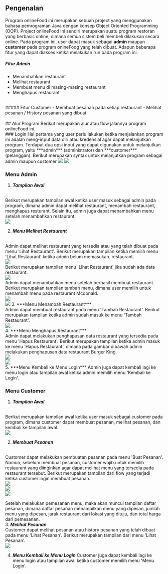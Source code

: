 ## Pengenalan

Program onlineFood ini merupakan sebuah project yang menggunakan 
bahasa pemrograman Java dengan konsep Object Oriented Programming (OOP). 
Project onlineFood ini sendiri merupakan suatu program restoran yang berbasis online,
dimana semua sistem beli membeli dilakukan secara online.
Pada program ini, user dapat masuk sebagai **admin** maupun **customer** pada 
program onineFoog yang telah dibuat. Adapun beberapa fitur 
yang dapat diakses ketika melakukan run pada program ini.
<br>

##### Fitur Admin
- Menambahkan restaurant 
- Melihat restaurant
- Membuat menu di masing-masing restaurant 
- Menghapus restaurant
<br>
##### Fitur Customer
- Membuat pesanan pada setiap restaurant
- Melihat pesanan / History pesanan yang  dibuat
<br>
<br>
## Alur Program
Berikut merupakan alur atau flow jalannya program onlineFood ini. 
<br>
### Login
Hal pertama yang user perlu lakukan ketika menjalankan program ini adalah meng-input
data diri atau kredensial agar dapat melanjutkan program. Terdapat dua opsi 
input yang dapat digunakan untuk melanjutkan program, yaitu ***admin*** (administrator) dan ***customer*** (pelanggan).
Berikut merupakan syntax untuk melanjutkan program sebagai admin maupun customer

<img src="img/Image 18-04-23 at 13.33.jpg">
<img src="img/Image 18-04-23 at 15.38.jpg">

### Menu Admin

1. ***Tampilan Awal***
<br>
Berikut merupakan tampilan awal ketika user masuk sebagai admin pada program,
dimana admin dapat melihat restaurant, menambah restaurant, menghapus resturant. Selain itu,
admin juga dapat menambahkan menu setelah menambahkan restaurant.
<br>
<img src= "img/Image 18-04-23 at 15.50.jpg">

2. ***Menu Melihat Restaurant***
<br>
Admin dapat melihat restaurant yang tersedia atau yang telah dibuat pada menu 'Lihat Restaurant'. Berikut merupakan
tampilan ketika memilih menu 'Lihat Restaurant' ketika admin belum memasukan.
restaurant.
<br>
<img src= "img/Image 18-04-23 at 15.51.jpg">
<br>
Berikut merupakan tampilan menu 'Lihat Restaurant' jika sudah ada data restaurant.
<br>
<img src= "img/Image 18-04-23 at 15.54.jpg">
<br>
Admin dapat menambahkan menu setelah berhasil membuat restaurant. Berikut merupakan tampilan tambah menu, 
dimana user memilih untuk menambah menu pada restaurant Mcdonald.
<br>
<img src= "img/Image 18-04-23 at 15.57.jpg">
<br>
<img src= "img/Image 18-04-23 at 15.59.jpg">
3. ***Menu Menambah Restaurant***
   <br>
   Admin dapat membuat restaurant pada menu 'Tambah Restaurant'. Berikut merupakan
   tampilan ketika admin sudah masuk ke menu 'Tambah Restaurant'.
   <br>
   <img src= "img/Image 18-04-23 at 15.52.jpg">
   <br>
4. ***Menu Menghapus Restaurant***
   <br>
   Admin dapat melakukan penghapusan data restaurant yang tersedia pada menu 'Hapus Restaurant'.
   Berikut merupakan tampilan ketika admin masuk ke menu 'Hapus Restaurant', dimana pada gambar dibawah admin melakukan
   penghapusan data restaurant Burger King.
   <br>
   <img src= "img/Image 18-04-23 at 15.55.jpg">
   <br>
   <img src= "img/Image 18-04-23 at 15.56.jpg">
<br>
5. ***Menu Kembali ke Menu Login***
Admin juga dapat kembali lagi ke menu login atau tampilan awal ketika admin memilih
menu 'Kembali ke Login'.

### Menu Customer

1. ***Tampilan Awal***
<br>
Berikut merupakan tampilan awal ketika user masuk sebagai customer pada program,
dimana customer dapat membuat pesanan, melihat pesanan, dan kembali ke tampilan awal.
<br>
<img src= "img/Image 18-04-23 at 16.32.jpg">

2. ***Membuat Pesanan***
<br>
Customer dapat melakukan pembuatan pesanan pada menu 'Buat Pesanan'. Namun, sebelum 
membuat pesanan, customer wajib untuk memilih restaurant yang diinginkan agar dapat melihat menu yang 
tersedia pada restaurant tersebut. Berikut merupakan tampilan dari flow yang terjadi
ketika customer ingin membuat pesanan.
<br>
<img src= "img/Image 18-04-23 at 16.34.jpg">
<br>
<img src= "img/Image 18-04-23 at 16.35.jpg">
<br>
<img src= "img/Image 18-04-23 at 16.35 2.jpg">

Setelah melakukan pemesanan menu, maka akan muncul tampilan daftar pesanan, dimana 
daftar pesanan menampilkan menu yang dipesan, jumlah menu yang dipesan, jarak restaurant dari lokasi 
yang dituju, dan total harga dari pemesanan.
<br>
3. ***Melihat Pesanan***
<br>
Customer dapat melihat pesanan atau history pesanan yang telah dibuat pada menu 'Lihat Pesanan'. Berikut merupakan tampilan
 dari menu 'Lihat Pesanan'.
<br>
<img src= "img/Image 18-04-23 at 16.38.jpg">

4. ***Menu Kembali ke Menu Login***
   Customer juga dapat kembali lagi ke menu login atau tampilan awal ketika customer memilih
   menu 'Menu Login'.
